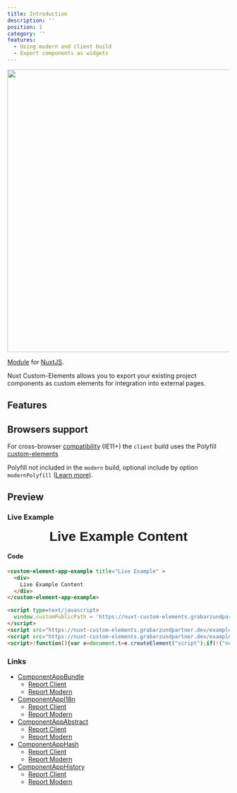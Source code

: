 ```yaml
---
title: Introduction
description: ''
position: 1
category: ''
features:
  - Using modern and client build
  - Export components as widgets
---
```


<!-- <img src="/preview.png" class="light-img" width="1280" height="640" alt=""/>
<img src="/preview-dark.png" class="dark-img" width="1280" height="640" alt=""/> -->
<img src="/intro-light.png" width="1280" height="640" alt=""/>

[Module]() for [NuxtJS](https://nuxtjs.org).

Nuxt Custom-Elements allows you to export your existing project components as custom elements for integration into external pages.

## Features

<list :items="features"></list>

## Browsers support

For cross-browser [compatibility](https://github.com/ungap/custom-elements#compatibility) (IE11+) the `client` build uses the Polyfill [custom-elements](https://github.com/ungap/custom-elements)

<alert type="warning">Polyfill not included in the `modern` build, optional include by option `modernPolyfill` ([Learn more](https://nuxt-custom-elements.grabarzundpartner.dev/options/#modernpolyfill)).</alert>


## Preview


### Live Example

<client-only>
  <custom-element-app-example
    title="Live Example"
  >
    <div style="display: flex; align-items: center; justify-content: center; width: 100%; font-family: sans-serif; font-size: 30px; font-weight: 700;">
      Live Example Content
    </div>
  </custom-element-app-example>
</client-only>

<script type=text/javascript>
  window.customPublicPath = 'https://nuxt-custom-elements.grabarzundpartner.dev/example/component-app-example/';
</script>
<script src="https://nuxt-custom-elements.grabarzundpartner.dev/example/component-app-example/component-app-example.modern.js" type="module"></script>
<script src="https://nuxt-custom-elements.grabarzundpartner.dev/example/component-app-example/component-app-example.client.js" nomodule></script>

#### Code

```html
<custom-element-app-example title="Live Example" >
  <div>
    Live Example Content
  </div>
</custom-element-app-example>

<script type=text/javascript>
  window.customPublicPath = 'https://nuxt-custom-elements.grabarzundpartner.dev/example/component-app-i18n/';
</script>
<script src="https://nuxt-custom-elements.grabarzundpartner.dev/example/component-app-i18n/component-app-i18n.modern.js" type="module"></script>
<script src="https://nuxt-custom-elements.grabarzundpartner.dev/example/component-app-i18n/component-app-i18n.client.js" nomodule></script>
<script>!function(){var e=document,t=e.createElement("script");if(!("noModule"in t)&&"onbeforeload"in t){var n=!1;e.addEventListener("beforeload",function(e){if(e.target===t)n=!0;else if(!e.target.hasAttribute("nomodule")||!n)return;e.preventDefault()},!0),t.type="module",t.src=".",e.head.appendChild(t),t.remove()}}();</script>
```

### Links

- [ComponentAppBundle](https://nuxt-custom-elements.grabarzundpartner.dev/example/component-app-bundle/)
  - [Report Client](https://nuxt-custom-elements.grabarzundpartner.dev/example/reports/webpack/nuxt-custom-elements/component-app-bundle/client.html)
  - [Report Modern](https://nuxt-custom-elements.grabarzundpartner.dev/example/reports/webpack/nuxt-custom-elements/component-app-bundle/modern.html)
- [ComponentAppI18n](https://nuxt-custom-elements.grabarzundpartner.dev/example/component-app-i18n/)
  - [Report Client](https://nuxt-custom-elements.grabarzundpartner.dev/example/reports/webpack/nuxt-custom-elements/component-app-i18n/client.html)
  - [Report Modern](https://nuxt-custom-elements.grabarzundpartner.dev/example/reports/webpack/nuxt-custom-elements/component-app-i18n/modern.html)
- [ComponentAppAbstract](https://nuxt-custom-elements.grabarzundpartner.dev/example/component-app-abstract/)
  - [Report Client](https://nuxt-custom-elements.grabarzundpartner.dev/example/reports/webpack/nuxt-custom-elements/component-app-abstract/client.html)
  - [Report Modern](https://nuxt-custom-elements.grabarzundpartner.dev/example/reports/webpack/nuxt-custom-elements/component-app-abstract/modern.html)
- [ComponentAppHash](https://nuxt-custom-elements.grabarzundpartner.dev/example/component-app-hash/)
  - [Report Client](https://nuxt-custom-elements.grabarzundpartner.dev/example/reports/webpack/nuxt-custom-elements/component-app-hash/client.html)
  - [Report Modern](https://nuxt-custom-elements.grabarzundpartner.dev/example/reports/webpack/nuxt-custom-elements/component-app-hash/modern.html) 
- [ComponentAppHistory](https://nuxt-custom-elements.grabarzundpartner.dev/example/component-app-history/)
  - [Report Client](https://nuxt-custom-elements.grabarzundpartner.dev/example/reports/webpack/nuxt-custom-elements/component-app-history/client.html)
  - [Report Modern](https://nuxt-custom-elements.grabarzundpartner.dev/example/reports/webpack/nuxt-custom-elements/component-app-history/modern.html)
